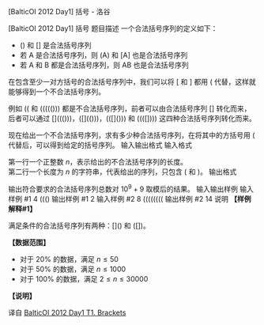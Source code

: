 



[BalticOI 2012 Day1] 括号 - 洛谷














[BalticOI 2012 Day1] 括号
题目描述
一个合法括号序列的定义如下：

- () 和 [] 是合法括号序列
- 若 A 是合法括号序列，则 (A) 和 [A] 也是合法括号序列
- 若 A 和 B 都是合法括号序列，则 AB 也是合法括号序列

在包含至少一对方括号的合法括号序列中，我们可以将 [ 和 ] 都用 ( 代替，这样就能够得到一个不合法括号序列。

例如 (( 和 ((((())) 都是不合法括号序列，前者可以由合法括号序列 \[] 转化而来，后者可以通过 \[]((()))，(\[](()))，((\[]())) 和 (((\[]))) 这四种合法括号序列转化而来。

现在给出一个不合法括号序列，求有多少种合法括号序列，在将其中的方括号用 ( 代替后，可以得到给定的括号序列。
输入输出格式
输入格式

第一行一个正整数 $n$，表示给出的不合法括号序列的长度。  
第二行一个长度为 $n$ 的字符串，代表给出的序列，只包含 ( 和 )。
输出格式

输出符合要求的合法括号序列总数对 $10^9+9$ 取模后的结果。
输入输出样例
输入样例 #1
4
((()
输出样例 #1
2
输入样例 #2
8
((((((((
输出样例 #2
14
说明
**【样例解释#1】** 

满足条件的合法括号序列有两种：\[]() 和 ([])。

**【数据范围】**

- 对于 20% 的数据，满足 $n \leq 50$
- 对于 50% 的数据，满足 $n \leq 1000$
- 对于 100% 的数据，满足 $2\leq n \leq 30000$

**【说明】**

译自 [BalticOI 2012 Day1 T1. Brackets](http://www.boi2012.lv/data/day1/eng/brackets.pdf)






